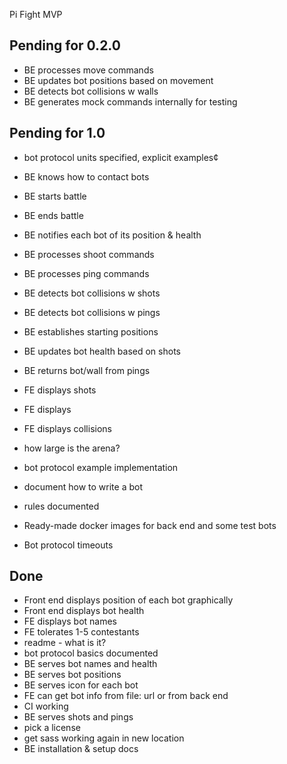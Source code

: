 Pi Fight MVP

## Pending for 0.2.0

- BE processes move commands
- BE updates bot positions based on movement
- BE detects bot collisions w walls
- BE generates mock commands internally for testing

## Pending for 1.0

- bot protocol units specified, explicit examples¢
- BE knows how to contact bots
- BE starts battle
- BE ends battle
- BE notifies each bot of its position & health
- BE processes shoot commands
- BE processes ping commands
- BE detects bot collisions w shots
- BE detects bot collisions w pings
- BE establishes starting positions

- BE updates bot health based on shots
- BE returns bot/wall from pings

- FE displays shots
- FE displays
- FE displays collisions

- how large is the arena?
- bot protocol example implementation
- document how to write a bot
- rules documented
- Ready-made docker images for back end and some test bots

- Bot protocol timeouts

## Done
- Front end displays position of each bot graphically
- Front end displays bot health
- FE displays bot names
- FE tolerates 1-5 contestants
- readme - what is it?
- bot protocol basics documented
- BE serves bot names and health
- BE serves bot positions
- BE serves icon for each bot
- FE can get bot info from file: url or from back end
- CI working
- BE serves shots and pings
- pick a license
- get sass working again in new location
- BE installation & setup docs
